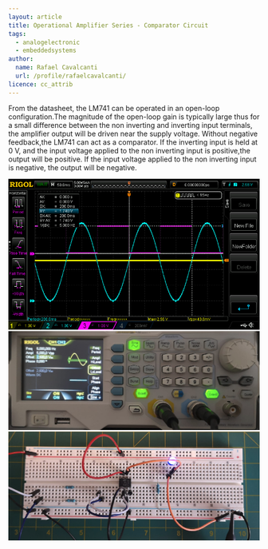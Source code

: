 ```yaml
---
layout: article
title: Operational Amplifier Series - Comparator Circuit
tags:
  - analogelectronic
  - embeddedsystems
author:
  name: Rafael Cavalcanti
  url: /profile/rafaelcavalcanti/
licence: cc_attrib
---
```


From the datasheet, the LM741 can be operated in an open-loop configuration.The magnitude of the open-loop gain is typically large thus for a small difference between the non inverting and inverting input terminals, the amplifier output will be driven near the supply voltage. Without negative feedback,the LM741 can act as a comparator. If the inverting input is held at 0 V, and the input voltage applied to the non inverting input is positive,the output will be positive. If the input voltage applied to the non inverting input is negative, the output will be negative.

<img src="/images/posts/00008-A.png" />

<img src="/images/posts/00008-E.png" />

<img src="/images/posts/00008-D.png" />
